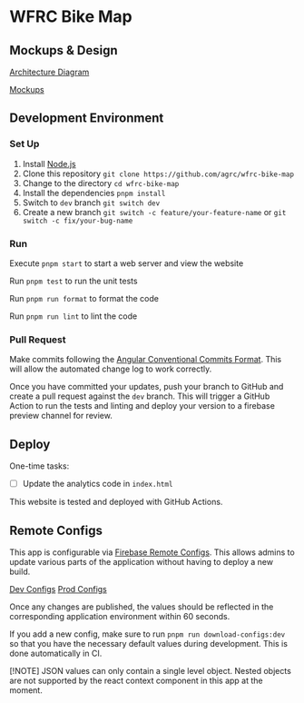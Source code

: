 # WFRC Bike Map

## Mockups & Design

[Architecture Diagram](https://docs.google.com/presentation/d/1Qkbl3NFZnzbS-L1Wifedvun4SQVMqNHA9gEgAG6-988/edit#slide=id.p)

[Mockups](https://docs.google.com/presentation/d/1FZjX4FpiWq74R5NJUhI3lR-AuOMo_z28XR0BxEGwxEQ/edit#slide=id.p)

## Development Environment

### Set Up

1. Install [Node.js](https://nodejs.org/en/download/)
1. Clone this repository `git clone https://github.com/agrc/wfrc-bike-map`
1. Change to the directory `cd wfrc-bike-map`
1. Install the dependencies `pnpm install`
1. Switch to `dev` branch `git switch dev`
1. Create a new branch `git switch -c feature/your-feature-name` or `git switch -c fix/your-bug-name`

### Run

Execute `pnpm start` to start a web server and view the website

Run `pnpm test` to run the unit tests

Run `pnpm run format` to format the code

Run `pnpm run lint` to lint the code

### Pull Request

Make commits following the [Angular Conventional Commits Format](https://github.com/angular/angular/blob/main/CONTRIBUTING.md#-commit-message-format). This will allow the automated change log to work correctly.

Once you have committed your updates, push your branch to GitHub and create a pull request against the `dev` branch. This will trigger a GitHub Action to run the tests and linting and deploy your version to a firebase preview channel for review.

## Deploy

One-time tasks:

- [ ] Update the analytics code in `index.html`

This website is tested and deployed with GitHub Actions.

## Remote Configs

This app is configurable via [Firebase Remote Configs](https://firebase.google.com/docs/remote-config). This allows admins to update various parts of the application without having to deploy a new build.

[Dev Configs](https://console.firebase.google.com/project/ut-dts-agrc-wfrc-bike-map-dev/config/env/firebase)
[Prod Configs](https://console.firebase.google.com/project/ut-dts-agrc-wfrc-bike-map-prod/config/env/firebase)

Once any changes are published, the values should be reflected in the corresponding application environment within 60 seconds.

If you add a new config, make sure to run `pnpm run download-configs:dev` so that you have the necessary default values during development. This is done automatically in CI.

[!NOTE]
JSON values can only contain a single level object. Nested objects are not supported by the react context component in this app at the moment.
